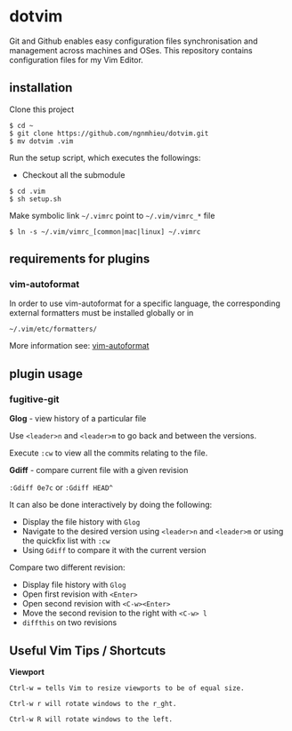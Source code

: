 dotvim
======
Git and Github enables easy configuration files synchronisation and management across machines and OSes.
This repository contains configuration files for my Vim Editor.

installation
------------

Clone this project
```
$ cd ~
$ git clone https://github.com/ngnmhieu/dotvim.git
$ mv dotvim .vim
```
Run the setup script, which executes the followings:
- Checkout all the submodule
```
$ cd .vim
$ sh setup.sh
```

Make symbolic link `~/.vimrc` point to `~/.vim/vimrc_*` file
```
$ ln -s ~/.vim/vimrc_[common|mac|linux] ~/.vimrc
```

requirements for plugins
------------------------

### vim-autoformat

In order to use vim-autoformat for a specific language, the corresponding external formatters must be installed
globally or in 
```
~/.vim/etc/formatters/
```
More information see: [vim-autoformat](https://github.com/Chiel92/vim-autoformat)

## plugin usage

### fugitive-git

**Glog** - view history of a particular file

Use `<leader>n` and `<leader>m` to go back and between the versions.

Execute `:cw` to view all the commits relating to the file.

**Gdiff** - compare current file with a given revision

`:Gdiff 0e7c` or `:Gdiff HEAD^`

It can also be done interactively by doing the following:

- Display the file history with `Glog`
- Navigate to the desired version using `<leader>n` and `<leader>m` or using the quickfix list with `:cw`
- Using `Gdiff` to compare it with the current version

Compare two different revision:

- Display file history with `Glog`
- Open first revision with `<Enter>`
- Open second revision with `<C-w><Enter>`
- Move the second revision to the right with `<C-w> l`
- `diffthis` on two revisions

## Useful Vim Tips / Shortcuts

**Viewport**

```
Ctrl-w = tells Vim to resize viewports to be of equal size.

Ctrl-w r will rotate windows to the r_ght.

Ctrl-w R will rotate windows to the left.
```

